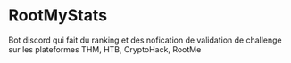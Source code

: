 # RootMyStats
Bot discord qui fait du ranking et des nofication de validation de challenge sur les plateformes THM, HTB, CryptoHack, RootMe
